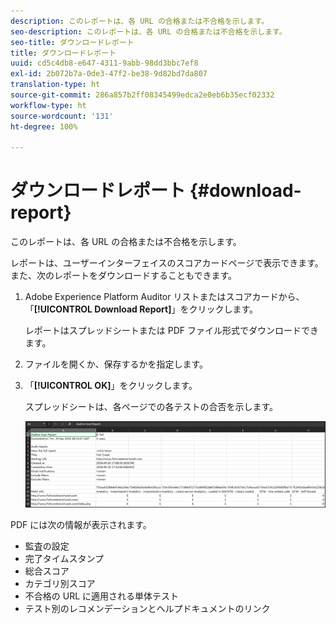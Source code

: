 ```yaml
---
description: このレポートは、各 URL の合格または不合格を示します。
seo-description: このレポートは、各 URL の合格または不合格を示します。
seo-title: ダウンロードレポート
title: ダウンロードレポート
uuid: cd5c4db8-e647-4311-9abb-98dd3bbc7ef8
exl-id: 2b072b7a-0de3-47f2-be38-9d82bd7da807
translation-type: ht
source-git-commit: 286a857b2ff08345499edca2e0eb6b35ecf02332
workflow-type: ht
source-wordcount: '131'
ht-degree: 100%

---
```


# ダウンロードレポート {#download-report}

このレポートは、各 URL の合格または不合格を示します。

レポートは、ユーザーインターフェイスのスコアカードページで表示できます。また、次のレポートをダウンロードすることもできます。

1. Adobe Experience Platform Auditor リストまたはスコアカードから、「**[!UICONTROL Download Report]**」をクリックします。

   レポートはスプレッドシートまたは PDF ファイル形式でダウンロードできます。
1. ファイルを開くか、保存するかを指定します。

1. 「**[!UICONTROL OK]**」をクリックします。

   スプレッドシートは、各ページでの各テストの合否を示します。

   ![](assets/sheet.png)

PDF には次の情報が表示されます。

* 監査の設定
* 完了タイムスタンプ
* 総合スコア
* カテゴリ別スコア
* 不合格の URL に適用される単体テスト
* テスト別のレコメンデーションとヘルプドキュメントのリンク
